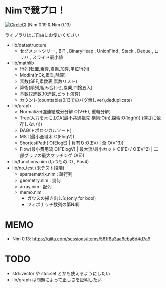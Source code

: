 
# Nimで競プロ！

[![CircleCI](https://circleci.com/gh/Muratam/yukicoder-nim/tree/master.svg?style=svg)](https://circleci.com/gh/Muratam/yukicoder-nim/tree/master) (Nim 0.19 & Nim 0.13)

ライブラリはご自由にお使いください

- lib/datastructure
  - セグメントツリー , BIT , BinaryHeap , UnionFind , Stack , Deque , ロリハ , スライド最小値
- lib/mathlib
  - 行列(転置,乗算,累乗,加算,単位行列)
  - ModInt(nCk,累乗,除算)
  - 素数(SFF,素数表,素数リスト)
  - 算術(順列,組み合わせ,累乗,四捨五入)
  - 基数(2進数,10進数,ビット演算)
  - カウント(counttable(0.13でのバグ無しver),deduplicate)
- lib/graph
  - Normalize(強連結成分分解 O(V+E), 重軽分解)
  - Tree(入力を木に,LCA(最小共通祖先 構築:O(n),探索:O(log(n)) (深さに依存しない)))
  - DAG(トポロジカルソート)
  - MST(最小全域木 O(ElogV))
  - ShortestPath( O(ElogE) | 負有り:O(EV) | 全:O(V^3))
  - Flow(最小費用流 O(FElogV) | 最大流/最小カット O(FE) / O(EV^2) | 二部グラフの最大マッチング O(E))
- lib/functions.nim (いつもの IO , Pos4)
- lib/no_test (未テスト段階)
  - sparsematrix.nim : 疎行列
  - geometry.nim : 幾何
  - array.nim : 配列
  - memo.nim
    - ガウスの掃き出し法(only for bool)
    - フィボナッチ数列の第N項

# MEMO
- Nim 0.13: https://qiita.com/sessions/items/561f8a3aa6eba6d4d7a9

# TODO
- std::vector や std::set とかも使えるようにしたい
- lib/graph は問題によって正しさを証明したい
